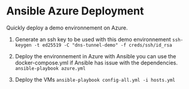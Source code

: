 # Ansible Azure Deployment

Quickly deploy a demo environnement on Azure.

1. Generate an ssh key to be used with this demo environnement `ssh-keygen -t ed25519 -C "dns-tunnel-demo" -f creds/ssh/id_rsa`

2. Deploy the environnement in Azure with Ansible you can use the docker-compose.yml if Ansible has issue with the dependencies. `ansible-playbook azure.yml`

3. Deploy the VMs `ansible-playbook config-all.yml -i hosts.yml`
